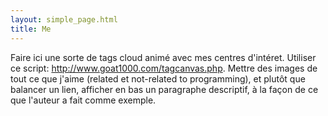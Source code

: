 ```yaml
---
layout: simple_page.html
title: Me
---
```


Faire ici une sorte de tags cloud animé avec mes centres d'intéret.
Utiliser ce script: http://www.goat1000.com/tagcanvas.php. Mettre des images de tout ce que j'aime (related et not-related to programming), et plutôt que balancer un lien, afficher en bas un paragraphe descriptif, à la façon de ce que l'auteur  a fait comme exemple.